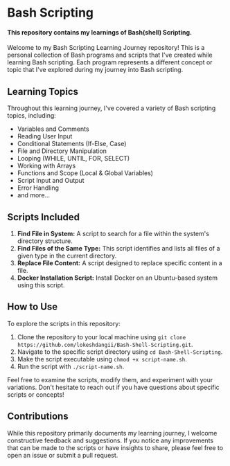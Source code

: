 
# Bash Scripting

#### This repository contains my learnings of Bash(shell) Scripting. 

Welcome to my Bash Scripting Learning Journey repository! This is a personal collection of Bash programs and scripts that I've created while learning Bash scripting. Each program represents a different concept or topic that I've explored during my journey into Bash scripting.

## Learning Topics

Throughout this learning journey, I've covered a variety of Bash scripting topics, including:

- Variables and Comments
- Reading User Input
- Conditional Statements (If-Else, Case)
- File and Directory Manipulation
- Looping (WHILE, UNTIL, FOR, SELECT)
- Working with Arrays
- Functions and Scope (Local & Global Variables)
- Script Input and Output
- Error Handling
- and more...

## Scripts Included

1. **Find File in System:** A script to search for a file within the system's directory structure.
2. **Find Files of the Same Type:** This script identifies and lists all files of a given type in the current directory.
3. **Replace File Content:** A script designed to replace specific content in a file.
4. **Docker Installation Script:** Install Docker on an Ubuntu-based system using this script.

## How to Use

To explore the scripts in this repository:

1. Clone the repository to your local machine using `git clone https://github.com/lokeshdangii/Bash-Shell-Scripting.git`.
2. Navigate to the specific script directory using `cd Bash-Shell-Scripting`.
3. Make the script executable using `chmod +x script-name.sh`.
4. Run the script with `./script-name.sh`.

Feel free to examine the scripts, modify them, and experiment with your variations. Don't hesitate to reach out if you have questions about specific scripts or concepts!

## Contributions

While this repository primarily documents my learning journey, I welcome constructive feedback and suggestions. If you notice any improvements that can be made to the scripts or have insights to share, please feel free to open an issue or submit a pull request.


